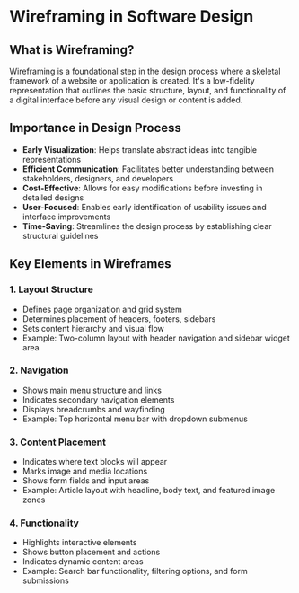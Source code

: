 # Wireframing in Software Design

## What is Wireframing?
Wireframing is a foundational step in the design process where a skeletal framework of a website or application is created. It's a low-fidelity representation that outlines the basic structure, layout, and functionality of a digital interface before any visual design or content is added.

## Importance in Design Process
- **Early Visualization**: Helps translate abstract ideas into tangible representations
- **Efficient Communication**: Facilitates better understanding between stakeholders, designers, and developers
- **Cost-Effective**: Allows for easy modifications before investing in detailed designs
- **User-Focused**: Enables early identification of usability issues and interface improvements
- **Time-Saving**: Streamlines the design process by establishing clear structural guidelines

## Key Elements in Wireframes

### 1. Layout Structure
- Defines page organization and grid system
- Determines placement of headers, footers, sidebars
- Sets content hierarchy and visual flow
- Example: Two-column layout with header navigation and sidebar widget area

### 2. Navigation
- Shows main menu structure and links
- Indicates secondary navigation elements
- Displays breadcrumbs and wayfinding
- Example: Top horizontal menu bar with dropdown submenus

### 3. Content Placement 
- Indicates where text blocks will appear
- Marks image and media locations
- Shows form fields and input areas
- Example: Article layout with headline, body text, and featured image zones

### 4. Functionality
- Highlights interactive elements
- Shows button placement and actions
- Indicates dynamic content areas
- Example: Search bar functionality, filtering options, and form submissions

